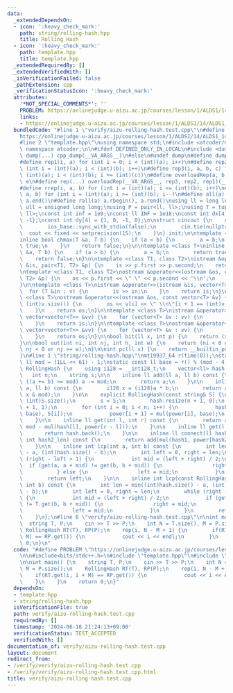 ```yaml
---
data:
  _extendedDependsOn:
  - icon: ':heavy_check_mark:'
    path: string/rolling-hash.hpp
    title: Rolling Hash
  - icon: ':heavy_check_mark:'
    path: template.hpp
    title: template.hpp
  _extendedRequiredBy: []
  _extendedVerifiedWith: []
  _isVerificationFailed: false
  _pathExtension: cpp
  _verificationStatusIcon: ':heavy_check_mark:'
  attributes:
    '*NOT_SPECIAL_COMMENTS*': ''
    PROBLEM: https://onlinejudge.u-aizu.ac.jp/courses/lesson/1/ALDS1/14/ALDS1_14_B
    links:
    - https://onlinejudge.u-aizu.ac.jp/courses/lesson/1/ALDS1/14/ALDS1_14_B
  bundledCode: "#line 1 \"verify/aizu-rolling-hash.test.cpp\"\n#define PROBLEM \"\
    https://onlinejudge.u-aizu.ac.jp/courses/lesson/1/ALDS1/14/ALDS1_14_B\"\n\n#include<bits/stdc++.h>\n\
    #line 2 \"template.hpp\"\nusing namespace std;\n#include <atcoder/modint>\nusing\
    \ namespace atcoder;\n\n#ifdef DEFINED_ONLY_IN_LOCAL\n#include <dump.hpp>\n#define\
    \ dump(...) cpp_dump(__VA_ARGS__)\n#else\n#undef dump\n#define dump(...)\n#endif\n\
    #define rep1(i, a) for (int i = 0; i < (int)(a); i++)\n#define rep2(i, a, b) for\
    \ (int i = (int)(a); i < (int)(b); i++)\n#define rep3(i, a, b, c) for (int i =\
    \ (int)(a); i < (int)(b); i += (int)(c))\n#define overloadRep(a, b, c, d, e, ...)\
    \ e\n#define rep(...) overloadRep(__VA_ARGS__, rep3, rep2, rep1)(__VA_ARGS__)\n\
    #define rrep(i, a, b) for (int i = (int)(a); i <= (int)(b); i++)\n#define drep(i,\
    \ a, b) for (int i = (int)(a); i >= (int)(b); i--)\n#define all(a) a.begin(),\
    \ a.end()\n#define rall(a) a.rbegin(), a.rend()\nusing ll = long long;\nusing\
    \ ull = unsigned long long;\nusing P = pair<ll, ll>;\nusing T = tuple<ll, ll,\
    \ ll>;\nconst int inf = 1e9;\nconst ll INF = 1e18;\nconst int dx[4] = {0, 1, 0,\
    \ -1};\nconst int dy[4] = {1, 0, -1, 0};\n\nstruct cincout {\n    cincout() {\n\
    \        ios_base::sync_with_stdio(false);\n        cin.tie(nullptr);\n      \
    \  cout << fixed << setprecision(15);\n    }\n} init;\n\ntemplate <class T>\n\
    inline bool chmax(T &a, T b) {\n    if (a < b) {\n        a = b;\n        return\
    \ true;\n    }\n    return false;\n}\n\ntemplate <class T>\ninline bool chmin(T\
    \ &a, T b) {\n    if (a > b) {\n        a = b;\n        return true;\n    }\n\
    \    return false;\n}\n\ntemplate <class T1, class T2>\nistream &operator>>(istream\
    \ &is, pair<T1, T2> &p) {\n    is >> p.first >> p.second;\n    return is;\n}\n\
    \ntemplate <class T1, class T2>\nostream &operator<<(ostream &os, const pair<T1,\
    \ T2> &p) {\n    os << p.first << \" \" << p.second << '\\n';\n    return os;\n\
    }\n\ntemplate <class T>\nistream &operator>>(istream &is, vector<T> &v) {\n  \
    \  for (T &in : v) {\n        is >> in;\n    }\n    return is;\n}\n\ntemplate\
    \ <class T>\nostream &operator<<(ostream &os, const vector<T> &v) {\n    rep(i,\
    \ (int)v.size()) {\n        os << v[i] << \" \\n\"[i + 1 == (int)v.size()];\n\
    \    }\n    return os;\n}\n\ntemplate <class T>\nistream &operator>>(istream &is,\
    \ vector<vector<T>> &vv) {\n    for (vector<T> &v : vv) {\n        is >> v;\n\
    \    }\n    return is;\n}\n\ntemplate <class T>\nostream &operator<<(ostream &os,\
    \ vector<vector<T>> &vv) {\n    for (vector<T> &v : vv) {\n        os << v;\n\
    \    }\n    return os;\n}\n\nbool bit(ll x, int p) {\n    return (x >> p) & 1;\n\
    }\n\nbool out(int ni, int nj, int h, int w) {\n    return (ni < 0 or ni >= h or\
    \ nj < 0 or nj >= w);\n}\n\nint pc(ll x) {\n    return __builtin_popcountll(x);\n\
    }\n#line 1 \"string/rolling-hash.hpp\"\nmt19937_64 r(time(0));\nstatic constexpr\
    \ ll mod = (1LL << 61) - 1;\nstatic const ll base = r() % (mod - 4) + 2;\n\nstruct\
    \ RollingHash {\n    using i128 = __int128_t;\n    vector<ll> hash, power;\n \
    \   int n;\n    string s;\n\n    inline ll add(ll a, ll b) const {\n        if\
    \ ((a += b) >= mod) a -= mod;\n        return a;\n    }\n\n    inline ll mul(ll\
    \ a, ll b) const {\n        i128 x = (i128)a * b;\n        return add(x >> 61,\
    \ x & mod);\n    }\n\n    explicit RollingHash(const string& S) {\n        n =\
    \ (int)S.size();\n        s = S;\n        hash.resize(n + 1, 0);\n        power.resize(n\
    \ + 1, 1);\n        for (int i = 0; i < n; i++) {\n            hash[i + 1] = add(mul(hash[i],\
    \ base), S[i]);\n            power[i + 1] = mul(power[i], base);\n        }\n\
    \    }\n\n    inline ll get(int l, int r) const {\n        return add(hash[r],\
    \ mod - mul(hash[l], power[r - l]));\n    }\n\n    inline ll get() const {\n \
    \       return hash.back();\n    }\n\n    inline ll connect(ll hash1, ll hash2,\
    \ int hash2_len) const {\n        return add(mul(hash1, power[hash2_len]), hash2);\n\
    \    }\n\n    inline int lcp(int a, int b) const {\n        int len = min((int)hash.size()\
    \ - a, (int)hash.size() - b);\n        int left = 0, right = len;\n        while\
    \ (right - left > 1) {\n            int mid = (left + right) / 2;\n          \
    \  if (get(a, a + mid) != get(b, b + mid)) {\n                right = mid;\n \
    \           } else {\n                left = mid;\n            }\n        }\n\
    \        return left;\n    }\n\n    inline int lcp(const RollingHash& T, int a,\
    \ int b) const {\n        int len = min((int)hash.size() - a, (int)hash.size()\
    \ - b);\n        int left = 0, right = len;\n        while (right - left > 1)\
    \ {\n            int mid = (left + right) / 2;\n            if (get(a, a + mid)\
    \ != T.get(b, b + mid)) {\n                right = mid;\n            } else {\n\
    \                left = mid;\n            }\n        }\n        return left;\n\
    \    }\n};\n#line 6 \"verify/aizu-rolling-hash.test.cpp\"\n\nint main() {\n  \
    \  string T, P;\n    cin >> T >> P;\n    int N = T.size(), M = P.size();\n   \
    \ RollingHash RT(T), RP(P);\n    rep(i, N - M + 1) {\n        if(RT.get(i, i +\
    \ M) == RP.get()) {\n            cout << i << endl;\n        }\n    }\n    return\
    \ 0;\n}\n"
  code: "#define PROBLEM \"https://onlinejudge.u-aizu.ac.jp/courses/lesson/1/ALDS1/14/ALDS1_14_B\"\
    \n\n#include<bits/stdc++.h>\n#include \"template.hpp\"\n#include \"string/rolling-hash.hpp\"\
    \n\nint main() {\n    string T, P;\n    cin >> T >> P;\n    int N = T.size(),\
    \ M = P.size();\n    RollingHash RT(T), RP(P);\n    rep(i, N - M + 1) {\n    \
    \    if(RT.get(i, i + M) == RP.get()) {\n            cout << i << endl;\n    \
    \    }\n    }\n    return 0;\n}"
  dependsOn:
  - template.hpp
  - string/rolling-hash.hpp
  isVerificationFile: true
  path: verify/aizu-rolling-hash.test.cpp
  requiredBy: []
  timestamp: '2024-06-18 21:24:13+09:00'
  verificationStatus: TEST_ACCEPTED
  verifiedWith: []
documentation_of: verify/aizu-rolling-hash.test.cpp
layout: document
redirect_from:
- /verify/verify/aizu-rolling-hash.test.cpp
- /verify/verify/aizu-rolling-hash.test.cpp.html
title: verify/aizu-rolling-hash.test.cpp
---
```


